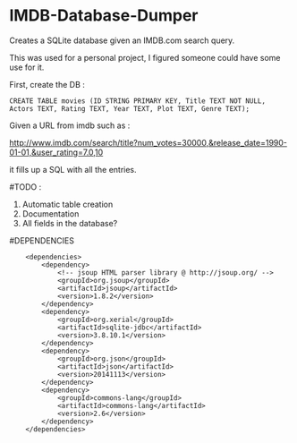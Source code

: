 # IMDB-Database-Dumper
Creates a SQLite database given an IMDB.com search query.

This was used for a personal project, I figured someone could have some use for it.

First, create the DB : 

    CREATE TABLE movies (ID STRING PRIMARY KEY, Title TEXT NOT NULL, Actors TEXT, Rating TEXT, Year TEXT, Plot TEXT, Genre TEXT);

Given a URL from imdb such as : 

http://www.imdb.com/search/title?num_votes=30000,&release_date=1990-01-01,&user_rating=7.0,10

it fills up a SQL with all the entries.

#TODO : 

 1. Automatic table creation
 2. Documentation
 3. All fields in the database?
 
#DEPENDENCIES

```
    <dependencies>
        <dependency>
            <!-- jsoup HTML parser library @ http://jsoup.org/ -->
            <groupId>org.jsoup</groupId>
            <artifactId>jsoup</artifactId>
            <version>1.8.2</version>
        </dependency>
        <dependency>
            <groupId>org.xerial</groupId>
            <artifactId>sqlite-jdbc</artifactId>
            <version>3.8.10.1</version>
        </dependency>
        <dependency>
            <groupId>org.json</groupId>
            <artifactId>json</artifactId>
            <version>20141113</version>
        </dependency>
        <dependency>
            <groupId>commons-lang</groupId>
            <artifactId>commons-lang</artifactId>
            <version>2.6</version>
        </dependency>
    </dependencies>
```







